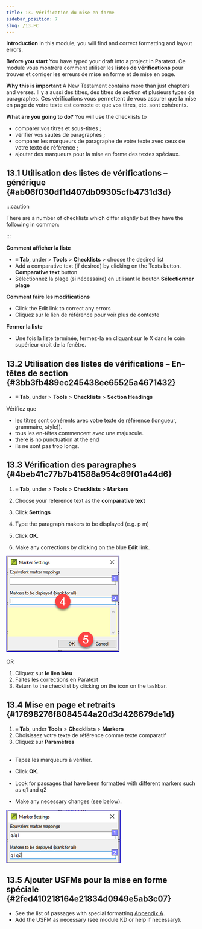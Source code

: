 ```yaml
---
title: 13. Vérification du mise en forme
sidebar_position: 7
slug: /13.FC
---
```




**Introduction**  In this module, you will find and correct formatting and layout errors.


**Before you start**  You have typed your draft into a project in Paratext. Ce module vous montrera comment utiliser les **listes de vérifications** pour trouver et corriger les erreurs de mise en forme et de mise en page.


**Why this is important**  A New Testament contains more than just chapters and verses. Il y a aussi des titres, des titres de section et plusieurs types de paragraphes. Ces vérifications vous permettent de vous assurer que la mise en page de votre texte est correcte et que vos titres, etc. sont cohérents.


**What are you going to do?**  You will use the checklists to

- comparer vos titres et sous-titres ;
- vérifier vos sautes de paragraphes ;
- comparer les marqueurs de paragraphe de votre texte avec ceux de votre texte de référence ;
- ajouter des marqueurs pour la mise en forme des textes spéciaux.

## 13.1 Utilisation des listes de vérifications – générique {#ab06f030df1d407db09305cfb4731d3d}


:::caution

There are a number of checklists which differ slightly but they have the following in common:

:::




**Comment afficher la liste**

- **≡ Tab**, under &gt; **Tools** &gt; **Checklists** &gt; choose the desired list
- Add a comparative text (if desired) by clicking on the Texts button. **Comparative text** button
- Sélectionnez la plage (si nécessaire) en utilisant le bouton **Sélectionner plage**

**Comment faire les modifications**

- Click the Edit link to correct any errors
- Cliquez sur le lien de référence pour voir plus de contexte

**Fermer la liste**

- Une fois la liste terminée, fermez-la en cliquant sur le X dans le coin supérieur droit de la fenêtre.

## 13.2 Utilisation des listes de vérifications – En-têtes de section {#3bb3fb489ec245438ee65525a4671432}

- **≡ Tab**, under &gt; **Tools** &gt; **Checklists** &gt; **Section Headings**

Vérifiez que

- les titres sont cohérents avec votre texte de référence (longueur, grammaire, style)).
- tous les en-têtes commencent avec une majuscule.
- there is no punctuation at the end
- ils ne sont pas trop longs.

## 13.3 Vérification des paragraphes {#4beb41c77b7b41588a954c89f01a44d6}


<div class='notion-row'>
<div class='notion-column' style={{width: 'calc((100% - (min(32px, 4vw) * 1)) * 0.5)'}}>

1. **≡ Tab**, under > **Tools** > **Checklists** > **Markers**

1. Choose your reference text as the **comparative text**

1. Click **Settings**

1. Type the paragraph makers to be displayed
(e.g. p m)

1. Click **OK**.

1. Make any corrections by clicking on the blue **Edit** link.

</div><div className='notion-spacer'></div>

<div class='notion-column' style={{width: 'calc((100% - (min(32px, 4vw) * 1)) * 0.5)'}}>

![](./1428959575.png)

</div><div className='notion-spacer'></div>
</div>

OR

1. Cliquez sur __le lien bleu__
1. Faites les corrections en Paratext
1. Return to the checklist by clicking on the icon on the taskbar.

## 13.4 Mise en page et retraits {#17698276f8084544a20d3d426679de1d}

1. **≡ Tab**, under **Tools** &gt; **Checklists** &gt; **Markers**
1. Choisissez votre texte de référence comme texte comparatif
1. Cliquez sur **Paramètres**  
    

<div class='notion-row'>
<div class='notion-column' style={{width: 'calc((100% - (min(32px, 4vw) * 1)) * 0.5)'}}>

- Tapez les marqueurs à vérifier.

- Click **OK**.

- Look for passages that have been formatted with different markers such as q1 and q2

- Make any necessary changes (see below).

</div><div className='notion-spacer'></div>

<div class='notion-column' style={{width: 'calc((100% - (min(32px, 4vw) * 1)) * 0.5)'}}>

![](./1300191702.png)

</div><div className='notion-spacer'></div>
</div>

## 13.5 Ajouter USFMs pour la mise en forme spéciale {#2fed410218164e21834d0949e5ab3c07}

- See the list of passages with special formatting [Appendix A](https://manual.paratext.org/Training-Manual/Appendix/A.st).
- Add the USFM as necessary (see module KD or help if necessary).
